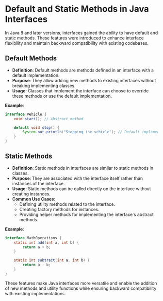# Default and Static Methods in Java Interfaces

In Java 8 and later versions, interfaces gained the ability to have default and static methods. These features were introduced to enhance interface flexibility and maintain backward compatibility with existing codebases.

## Default Methods

- **Definition**: Default methods are methods defined in an interface with a default implementation.
- **Purpose**: They allow adding new methods to existing interfaces without breaking implementing classes.
- **Usage**: Classes that implement the interface can choose to override these methods or use the default implementation.

**Example**:
```java
interface Vehicle {
    void start(); // Abstract method

    default void stop() {
        System.out.println("Stopping the vehicle"); // Default implementation
    }
}
```

## Static Methods

- **Definition**: Static methods in interfaces are similar to static methods in classes.
- **Purpose**: They are associated with the interface itself rather than instances of the interface.
- **Usage**: Static methods can be called directly on the interface without creating instances.
- **Common Use Cases**:
    - Defining utility methods related to the interface.
    - Creating factory methods for instances.
    - Providing helper methods for implementing the interface's abstract methods.

**Example**:
```java
interface MathOperations {
    static int add(int a, int b) {
        return a + b;
    }

    static int subtract(int a, int b) {
        return a - b;
    }
}
```

These features make Java interfaces more versatile and enable the addition of new methods and utility functions while ensuring backward compatibility with existing implementations.